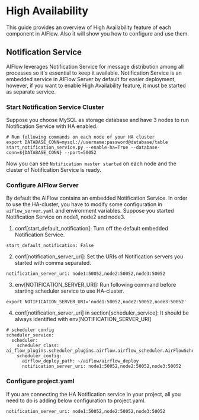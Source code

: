 # High Availability
This guide provides an overview of High Availability feature of each component in AIFlow. 
Also it will show you how to configure and use them.

## Notification Service
AIFlow leverages Notification Service for message distribution among all processes so it's essential to keep it available. Notification Service is an embedded service in AIFlow Server by default for easier deployment, however, if you want to enable High Availability feature, 
it must be started as separate service.

### Start Notification Service Cluster
Suppose you choose MySQL as storage database and have 3 nodes to run Notification Service with HA enabled.

```text
# Run following commands on each node of your HA cluster
export DATABASE_CONN=mysql://username:password@database/table
start_notification_service.py --enable-ha=True --database-conn=${DATABASE_CONN} --port=50052
```
Now you can see ```Notification master started``` on each node and the cluster of Notification Service is ready.

### Configure AIFlow Server
By default the AIFlow contains an embedded Notification Service. In order to use the HA-cluster, you have to modify some configuration in ```aiflow_server.yaml``` and environment variables. Suppose you started Notification Service on node1, node2 and node3.
1. conf[start_default_notification]: Turn off the default embedded Notification Service.
```text
start_default_notification: False
```
2. conf[notification_server_uri]: Set the URIs of Notification servers you started with comma separated.
```text
notification_server_uri: node1:50052,node2:50052,node3:50052
```
3. env[NOTIFICATION_SERVER_URI]: Run following command before starting scheduler service to use HA-cluster. 
```
export NOTIFICATION_SERVER_URI='node1:50052,node2:50052,node3:50052'
```
4. conf[notification_server_uri] in section[scheduler_service]: It should be always identified with env[NOTIFICATION_SERVER_URI]
```
# scheduler config
scheduler_service:
  scheduler:
    scheduler_class: ai_flow_plugins.scheduler_plugins.airflow.airflow_scheduler.AirFlowScheduler
    scheduler_config:
      airflow_deploy_path: ~/aiflow/airflow_deploy
      notification_server_uri: node1:50052,node2:50052,node3:50052
```

### Configure project.yaml
If you are connecting the HA Notification service in your project, all you need to do is adding below configuration to project.yaml.
```
notification_server_uri: node1:50052,node2:50052,node3:50052
```

